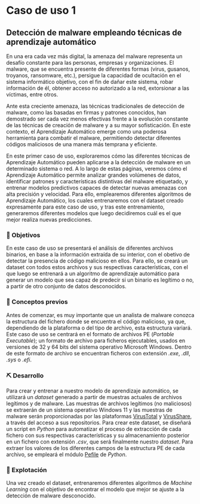 # Caso de uso 1
## Detección de malware empleando técnicas de aprendizaje automático
En una era cada vez más digital, la amenaza del malware representa un desafío constante para las personas, empresas y organizaciones. El malware, que se encuentra presente de diferentes formas (virus, gusanos, troyanos, ransomware, etc.), persigue la capacidad de ocultación en el sistema informático objetivo, con el fin de dañar este sistema, robar información de él, obtener acceso no autorizado a la red, extorsionar a las víctimas, entre otros.

Ante esta creciente amenaza, las técnicas tradicionales de detección de malware, como las basadas en firmas y patrones conocidos, han demostrado ser cada vez menos efectivas frente a la evolución constante de las técnicas de creación de malware y a su mayor sofisticación. En este contexto, el Aprendizaje Automático emerge como una poderosa herramienta para combatir el malware, permitiendo detectar diferentes códigos maliciosos de una manera más temprana y eficiente.

En este primer caso de uso, exploraremos cómo las diferentes técnicas de Aprendizaje Automático pueden aplicarse a la detección de malware en un determinado sistema o red. A lo largo de estas páginas, veremos cómo el Aprendizaje Automático permite analizar grandes volúmenes de datos, identificar patrones y características distintivas del malware etiquetado, y entrenar modelos predictivos capaces de detectar nuevas amenazas con alta precisión y velocidad. Para ello, emplearemos diferentes algoritmos de Aprendizaje Automático, los cuales entrenaremos con el dataset creado expresamente para este caso de uso, y tras este entrenamiento, generaremos diferentes modelos que luego decidiremos cuál es el que mejor realiza nuevas predicciones.


### :dart: Objetivos
En este caso de uso se presentará el análisis de diferentes archivos binarios, en base a la información extraída de su interior, con el obetivo de detectar la presencia de código malicioso en ellos. Para ello, se creará un dataset con todos estos archivos y sus respectivas características, con el que luego se entrenará a un algoritmo de aprendizaje automático para generar un modelo que sea capaz de predecir si un binario es legítimo o no, a partir de otro conjunto de datos desconocidos.

### :abacus: Conceptos previos
Antes de comenzar, es muy importante que un analista de malware conozca la estructura del fichero donde se encuentra el código malicioso, ya que, dependiendo de la plataforma o del tipo de archivo, esta estructura variará. Este caso de uso se centrará en el formato de archivos PE (*Portable Executable*); un formato de archivo para ficheros ejecutables, usados en versiones de 32 y 64 bits del sistema operativo Microsoft Windows. Dentro de este formato de archivo se encuentran ficheros con extensión *.exe*, *.dll*, *.sys* o *.efi*.

### :pick: Desarrollo
Para crear y entrenar a nuestro modelo de aprendizaje automático, se utilizará un *dataset* generado a partir de muestras actuales de archivos legítimos y de malware. Las muestras de archivos legítimos (no maliciosos) se extraerán de un sistema operativo Windows 11 y las muestras de malware serán proporcionadas por las plataformas [VirusTotal](https://www.virustotal.com) y [VirusShare](https://virusshare.com/), a través del acceso a sus repositorios. Para crear este dataset, se diseñará un script en *Python* para automatizar el proceso de extracción de cada fichero con sus respectivas características y su almacenamiento posterior en un fichero con extensión *.csv*, que será finalmente nuestro *dataset*. Para extraer los valores de los diferentes campos de la estructura PE de cada archivo, se empleará el módulo [Pefile](https://github.com/erocarrera/pefile/) de *Python*.

### :rocket: Explotación
Una vez creado el dataset, entrenaremos diferentes algoritmos de *Machine Learning* con el objetivo de encontrar el modelo que mejor se ajuste a la detección de malware desconocido.
